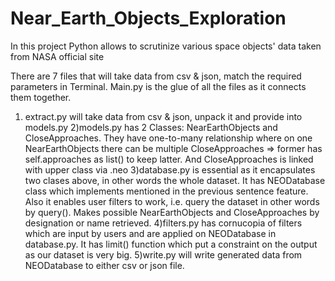 # Near_Earth_Objects_Exploration


In this project Python allows to scrutinize various space objects' data taken from NASA official site

There are 7 files that will take data from csv & json, match the required parameters in Terminal. Main.py is the glue of all the files as it connects them together. 

1) extract.py will take data from csv & json, unpack it and provide into models.py 
2)models.py has 2 Classes: NearEarthObjects and CloseApproaches. They have one-to-many relationship where on one NearEarthObjects
there can be multiple CloseApproaches => former has self.approaches as list() to keep latter. And CloseApproaches is linked with upper class
via .neo
3)database.py is essential as it encapsulates two clases above, in other words the whole dataset. It has NEODatabase class which implements mentioned in the previous sentence feature. Also it enables user filters to work, i.e. query the dataset in other words by query(). Makes possible NearEarthObjects and CloseApproaches by designation or name retrieved. 
4)filters.py has cornucopia of filters which are input by users and are applied on NEODatabase in database.py. It has limit() function which put a constraint on the output as our dataset is very big.
5)write.py will write generated data from NEODatabase to either csv or json file.
